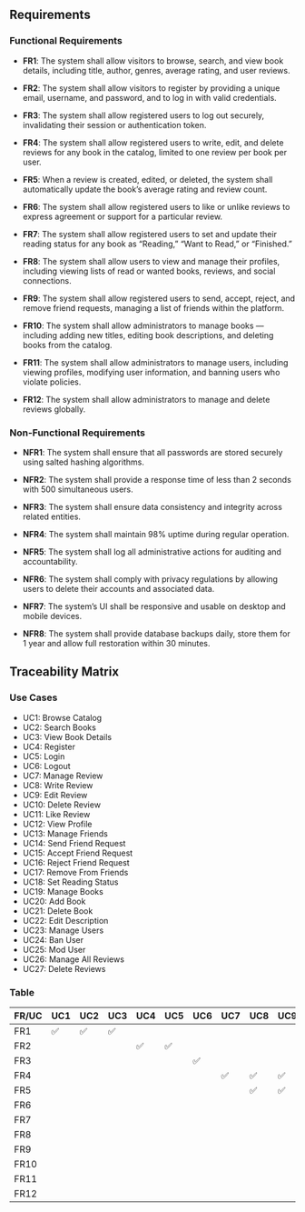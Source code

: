 ## Requirements

### Functional Requirements

* **FR1**: The system shall allow visitors to browse, search, and view book details, including title, author, genres, average rating, and user reviews.

* **FR2**: The system shall allow visitors to register by providing a unique email, username, and password, and to log in with valid credentials.

* **FR3**: The system shall allow registered users to log out securely, invalidating their session or authentication token.

* **FR4**: The system shall allow registered users to write, edit, and delete reviews for any book in the catalog, limited to one review per book per user.

* **FR5**: When a review is created, edited, or deleted, the system shall automatically update the book’s average rating and review count.

* **FR6**: The system shall allow registered users to like or unlike reviews to express agreement or support for a particular review.

* **FR7**: The system shall allow registered users to set and update their reading status for any book as “Reading,” “Want to Read,” or “Finished.”

* **FR8**: The system shall allow users to view and manage their profiles, including viewing lists of read or wanted books, reviews, and social connections.

* **FR9**: The system shall allow registered users to send, accept, reject, and remove friend requests, managing a list of friends within the platform.

* **FR10**: The system shall allow administrators to manage books — including adding new titles, editing book descriptions, and deleting books from the catalog.

* **FR11**: The system shall allow administrators to manage users, including viewing profiles, modifying user information, and banning users who violate policies.

* **FR12**: The system shall allow administrators to manage and delete reviews globally.


### Non-Functional Requirements

* **NFR1**: The system shall ensure that all passwords are stored securely using salted hashing algorithms.

* **NFR2**: The system shall provide a response time of less than 2 seconds with 500 simultaneous users.

* **NFR3**: The system shall ensure data consistency and integrity across related entities.

* **NFR4**: The system shall maintain 98% uptime during regular operation.

* **NFR5**: The system shall log all administrative actions for auditing and accountability.

* **NFR6**: The system shall comply with privacy regulations by allowing users to delete their accounts and associated data.

* **NFR7**: The system’s UI shall be responsive and usable on desktop and mobile devices.

* **NFR8**: The system shall provide database backups daily, store them for 1 year and allow full restoration within 30 minutes.


## Traceability Matrix
### Use Cases
* UC1: Browse Catalog
* UC2: Search Books
* UC3: View Book Details
* UC4: Register
* UC5: Login
* UC6: Logout
* UC7: Manage Review
* UC8: Write Review
* UC9: Edit Review
* UC10: Delete Review
* UC11: Like Review
* UC12: View Profile
* UC13: Manage Friends
* UC14: Send Friend Request
* UC15: Accept Friend Request
* UC16: Reject Friend Request
* UC17: Remove From Friends
* UC18: Set Reading Status
* UC19: Manage Books
* UC20: Add Book
* UC21: Delete Book
* UC22: Edit Description
* UC23: Manage Users
* UC24: Ban User
* UC25: Mod User
* UC26: Manage All Reviews
* UC27: Delete Reviews

### Table
| FR/UC | UC1 | UC2 | UC3 | UC4 | UC5 | UC6 | UC7 | UC8 | UC9 | UC10 | UC11 | UC12 | UC13 | UC14 | UC15 | UC16 | UC17 | UC18 | UC19 | UC20 | UC21 | UC22 | UC23 | UC24 | UC25 | UC26 | UC27 |
|-------|-----|-----|-----|-----|-----|-----|-----|-----|-----|------|------|------|------|------|------|------|------|------|------|------|------|------|------|------|------|------|------|
| FR1   | ✅   | ✅   | ✅   |     |     |     |     |     |     |      |      |      |      |      |      |      |      |      |      |      |      |      |      |      |      |      |      |
| FR2   |     |     |     | ✅   | ✅   |     |     |     |     |      |      |      |      |      |      |      |      |      |      |      |      |      |      |      |      |      |      |
| FR3   |     |     |     |     |     | ✅   |     |     |     |      |      |      |      |      |      |      |      |      |      |      |      |      |      |      |      |      |      |
| FR4   |     |     |     |     |     |     | ✅   | ✅   | ✅   | ✅    |      |      |      |      |      |      |      |      |      |      |      |      |      |      |      |      |      |
| FR5   |     |     |     |     |     |     |     | ✅   | ✅   | ✅    |      |      |      |      |      |      |      |      |      |      |      |      |      |      |      |      |      |
| FR6   |     |     |     |     |     |     |     |     |     |      | ✅    |      |      |      |      |      |      |      |      |      |      |      |      |      |      |      |      |
| FR7   |     |     |     |     |     |     |     |     |     |      |      |      |      |      |      |      |      | ✅    |      |      |      |      |      |      |      |      |      |
| FR8   |     |     |     |     |     |     |     |     |     |      |      | ✅    |      |      |      |      |      |      |      |      |      |      |      |      |      |      |      |
| FR9   |     |     |     |     |     |     |     |     |     |      |      |      | ✅    | ✅    | ✅    | ✅    | ✅    |      |      |      |      |      |      |      |      |      |      |
| FR10  |     |     |     |     |     |     |     |     |     |      |      |      |      |      |      |      |      |      | ✅    | ✅    | ✅    | ✅    |      |      |      |      |      |
| FR11  |     |     |     |     |     |     |     |     |     |      |      |      |      |      |      |      |      |      |      |      |      |      | ✅    | ✅    | ✅    |      |      |
| FR12  |     |     |     |     |     |     |     |     |     |      |      |      |      |      |      |      |      |      |      |      |      |      |      |      |      | ✅    | ✅    |
